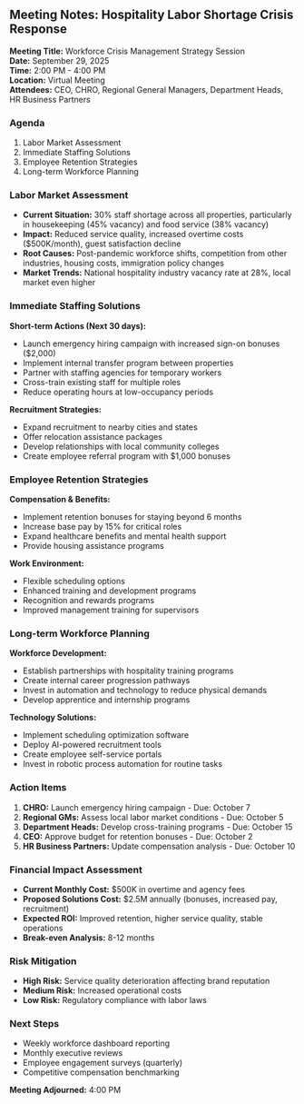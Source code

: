 ## Meeting Notes: Hospitality Labor Shortage Crisis Response

**Meeting Title:** Workforce Crisis Management Strategy Session  
**Date:** September 29, 2025  
**Time:** 2:00 PM - 4:00 PM  
**Location:** Virtual Meeting  
**Attendees:** CEO, CHRO, Regional General Managers, Department Heads, HR Business Partners  

### Agenda
1. Labor Market Assessment
2. Immediate Staffing Solutions
3. Employee Retention Strategies
4. Long-term Workforce Planning

### Labor Market Assessment
- **Current Situation:** 30% staff shortage across all properties, particularly in housekeeping (45% vacancy) and food service (38% vacancy)
- **Impact:** Reduced service quality, increased overtime costs ($500K/month), guest satisfaction decline
- **Root Causes:** Post-pandemic workforce shifts, competition from other industries, housing costs, immigration policy changes
- **Market Trends:** National hospitality industry vacancy rate at 28%, local market even higher

### Immediate Staffing Solutions
**Short-term Actions (Next 30 days):**
- Launch emergency hiring campaign with increased sign-on bonuses ($2,000)
- Implement internal transfer program between properties
- Partner with staffing agencies for temporary workers
- Cross-train existing staff for multiple roles
- Reduce operating hours at low-occupancy periods

**Recruitment Strategies:**
- Expand recruitment to nearby cities and states
- Offer relocation assistance packages
- Develop relationships with local community colleges
- Create employee referral program with $1,000 bonuses

### Employee Retention Strategies
**Compensation & Benefits:**
- Implement retention bonuses for staying beyond 6 months
- Increase base pay by 15% for critical roles
- Expand healthcare benefits and mental health support
- Provide housing assistance programs

**Work Environment:**
- Flexible scheduling options
- Enhanced training and development programs
- Recognition and rewards programs
- Improved management training for supervisors

### Long-term Workforce Planning
**Workforce Development:**
- Establish partnerships with hospitality training programs
- Create internal career progression pathways
- Invest in automation and technology to reduce physical demands
- Develop apprentice and internship programs

**Technology Solutions:**
- Implement scheduling optimization software
- Deploy AI-powered recruitment tools
- Create employee self-service portals
- Invest in robotic process automation for routine tasks

### Action Items
1. **CHRO:** Launch emergency hiring campaign - Due: October 7
2. **Regional GMs:** Assess local labor market conditions - Due: October 5
3. **Department Heads:** Develop cross-training programs - Due: October 15
4. **CEO:** Approve budget for retention bonuses - Due: October 2
5. **HR Business Partners:** Update compensation analysis - Due: October 10

### Financial Impact Assessment
- **Current Monthly Cost:** $500K in overtime and agency fees
- **Proposed Solutions Cost:** $2.5M annually (bonuses, increased pay, recruitment)
- **Expected ROI:** Improved retention, higher service quality, stable operations
- **Break-even Analysis:** 8-12 months

### Risk Mitigation
- **High Risk:** Service quality deterioration affecting brand reputation
- **Medium Risk:** Increased operational costs
- **Low Risk:** Regulatory compliance with labor laws

### Next Steps
- Weekly workforce dashboard reporting
- Monthly executive reviews
- Employee engagement surveys (quarterly)
- Competitive compensation benchmarking

**Meeting Adjourned:** 4:00 PM